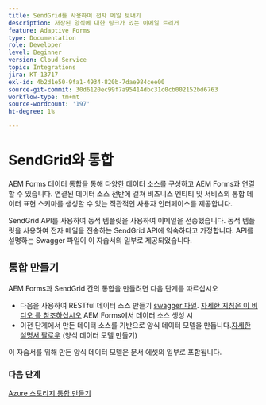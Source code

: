 ```yaml
---
title: SendGrid를 사용하여 전자 메일 보내기
description: 저장된 양식에 대한 링크가 있는 이메일 트리거
feature: Adaptive Forms
type: Documentation
role: Developer
level: Beginner
version: Cloud Service
topic: Integrations
jira: KT-13717
exl-id: 4b2d1e50-9fa1-4934-820b-7dae984cee00
source-git-commit: 30d6120ec99f7a95414dbc31c0cb002152bd6763
workflow-type: tm+mt
source-wordcount: '197'
ht-degree: 1%

---
```


# SendGrid와 통합

AEM Forms 데이터 통합을 통해 다양한 데이터 소스를 구성하고 AEM Forms과 연결할 수 있습니다. 연결된 데이터 소스 전반에 걸쳐 비즈니스 엔티티 및 서비스의 통합 데이터 표현 스키마를 생성할 수 있는 직관적인 사용자 인터페이스를 제공합니다.

SendGrid API를 사용하여 동적 템플릿을 사용하여 이메일을 전송했습니다. 동적 템플릿을 사용하여 전자 메일을 전송하는 SendGrid API에 익숙하다고 가정합니다. API를 설명하는 Swagger 파일이 이 자습서의 일부로 제공되었습니다.

## 통합 만들기

AEM Forms과 SendGrid 간의 통합을 만들려면 다음 단계를 따르십시오

* 다음을 사용하여 RESTful 데이터 소스 만들기 [swagger 파일](./assets/SendGridWithDynamicTemplate.yaml). [자세한 지침은 이 비디오 를 참조하십시오](https://experienceleague.adobe.com/docs/experience-manager-learn/forms/ic-web-channel-tutorial/parttwo.html) AEM Forms에서 데이터 소스 생성 시
* 이전 단계에서 만든 데이터 소스를 기반으로 양식 데이터 모델을 만듭니다.[자세한 설명서 팔로우](https://experienceleague.adobe.com/docs/experience-manager-cloud-service/content/forms/integrate/use-form-data-model/create-form-data-models.html) (양식 데이터 모델 만들기)

이 자습서를 위해 만든 양식 데이터 모델은 문서 에셋의 일부로 포함됩니다.

### 다음 단계

[Azure 스토리지 통합 만들기](./create-fdm.md)
